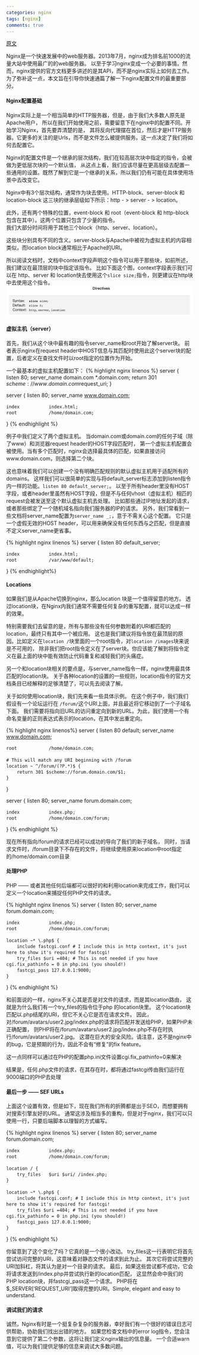 ```yaml
---
categories: nginx
tags: [nginx]
comments: true
---
```


[原文](http://blog.martinfjordvald.com/2010/07/nginx-primer/)

Nginx是一个快速发展中的web服务器。2013年7月，nginx成为排名前1000的流量大站中使用最广的的web服务器。
以至于学习nginx变成一个必要的事情。然而，nginx提供的官方文档更多讲述的是其API，而不是nginx实际上如何去工作。
为了弥补这一点，本文旨在引导你快速通篇了解一下nginx配置文件的最重要部分。
<!-- more -->

#### Nginx配置基础

Nginx实际上是一个相当简单的HTTP服务器，但是，由于我们大多数人原先是Apache用户，
所以在我们开始使用之前，需要留意下在nginx中的配置不同。开始学习Nginx，首先要弄清楚的是，
其将反向代理摆在首位，然后才是HTTP服务器。它更多的关注的是Urls，而不是文件怎么被提供服务。这一点决定了我们将如何去配置它。  

Nginx的配置文件是一个继承的层次结构，我们在较高层次块中指定的指令，会被做为更低层次块的一个默认值，
从这点上看，我们应该尽量在更高层级去配置一些通用的设置。既然了解到它是一个继承的关系，所以我们仍有可能在具体使用场景中去改变它。  

Nginx中有3个层次结构，通常作为块去使用。HTTP-block、server-block 和 location-block
这三块的继承层级如下所示：http - > server - > location。  

此外，还有两个特殊的位置，event-block 和 root（event-block 和 http-block包含在其中）。这两个位置只包含了少量的指令。  
我们大部分时间将用于其他三个block（http、server、location）。

这些块分别具有不同的含义。server-block与Apache中被视为虚拟主机的内容相类似，而location block通常相比于Apache的URI。

所以阅读文档时，文档中context字段声明这个指令可以用于那些块，如前所述，我们建议在最顶层的块中指定该指令。
比如下面这个图，context字段表示我们可以在 http、server 和 location快去使用这个`slice size;`指令，则更建议在http块中去使用这个指令。
![](/assets/images/nginx_conf_1.png)

#### 虚拟主机（server）

首先，我们从这个块中最有趣的指令server_name和root开始了解server块。
前者表示nginx在request header中HOST信息与其匹配时使用此这个server块的配置，后者定义在查找文件时以root指定的位置作为开始。

一个最基本的虚拟主机配置如下：
{% highlight nginx linenos %}
server {
    listen          80;
    server_name     domain.com *.domain.com;
    return          301 $scheme://www.domain.com$request_uri;
 }
 
server {
    listen          80;
    server_name     www.domain.com;
 
    index           index.html;
    root            /home/domain.com;
}
{% endhighlight %}

例子中我们定义了两个虚拟主机。
当domain.com或domain.com的任何子域（除了www）和浏览器request header的HOST字段匹配时，
第一个虚拟主机配置会被使用。当有多个匹配时，nginx会选择最具体的匹配，如果直接访问www.domain.com，则选择第二个块。

这也意味着我们可以创建一个没有明确匹配规则的默认虚拟主机用于适配所有的domains。
这样我们可以很简单的实现与将default_server标志添加到listen指令内一样的功能。`listen 80 default_server;`。
以至于所有header里没有HOST字段，或者header里虽然有HOST字段，但是不与任何vhost（虚拟主机）相匹的request会被发送至这个默认虚拟主机去处理。
比如那些通过IP地址发起的请求，或者那些绑定了一个随机域名指向我们服务器的IP的请求。
另外，我们常看到一些文档将server_name配置为`server_name _;`，意于不需关心这个配置。
它只是一个虚假无效的HOST header，可以用来确保没有任何东西与之匹配，但是直接不定义server_name更省事。

{% highlight nginx linenos %}
server {
    listen          80 default_server;
 
    index           index.html;
    root            /var/www/default;
}
{% endhighlight%}

#### Locations

如果我们是从Apache切换到nginx，那么location 块是一个值得留意的地方。
透过location块，在Nginx内我们通常不需要任何复杂的重写配置，就可以达成一样的效果。

特别需要我们去留意的是，所有与那些没有任何参数附着的URI都匹配的location，最终只有其中一个被应用。
这也是我们建议将指令放在最顶层的原因。比如定义在`location /`块里面的一个root指令，对`location /images`块来说是不可用的，
除非我们把root指令定义在了server块。你应该能了解到将指令定义在最上面的块中能有效防止代码重复和减轻我们的头痛症。

另一个和location块相关的要点是，与server_name指令一样，nginx使用最具体匹配的location块。
关于各种location的设置的一些规则，location指令的官方文档条目已经解释的足够清楚了，可以先去阅读了解。

关于如何使用location块，我们先来看一些具体示例。
在这个例子中，我们我们假设有一个论坛运行在 `/forum/`这个URI上面，并且最近将它移动到了一个子域名下面。
我们需要将指向旧URL的访问重定向到新的URL。为此，我们使用一个有命名变量的正则表达式表示的location，在其中发出重定向。

{% highlight nginx linenos%}
server {
    listen          80 default;
    server_name     www.domain.com;
 
    root            /home/domain.com;
 
    # This will match any URI beginning with /forum
    location ~ ^/forum/(?P.*)$ {
        return 301 $scheme://forum.domain.com/$1;
    }
}
 
server {
    listen          80;
    server_name     forum.domain.com;
 
    index           index.php;
    root            /home/domain.com/forum;
}
{% endhighlight %}

现在所有指向/forum的请求已经可以成功的导向了我们的新子域名，
同时，当请求文件时，/forum目录下不存在的文件，将继续使用原来location中root指定的/home/domain.com目录

#### 处理PHP

PHP —— 或者其他任何后端都可以很好的和利用location来完成工作，我们可以定义一个location来捕捉任何PHP文件的请求。

{% highlight nginx linenos %}
server {
    listen          80;
    server_name     forum.domain.com;
 
    index           index.php;
    root            /home/domain.com/forum;
 
    location ~* \.php$ {
        include fastcgi.conf # I include this in http context, it's just here to show it's required for fastcgi!
        try_files $uri =404; # This is not needed if you have cgi.fix_pathinfo = 0 in php.ini (you should!)
        fastcgi_pass 127.0.0.1:9000;
    }
}
{% endhighlight %}

和前面说的一样，nginx不关心其是否是对文件的请求，而是其location路由，
这就是为什么我们有一个try_files的指令位于php 的location块里。
这个location块匹配以.php结尾的URI，但它不关心它是否在请求文件。
因此，对/forum/avatars/user2.jpg/index.php的请求将匹配并发送给PHP，如果PHP未正确配置，
则PHP将在/forum/avatars/user2.jpg/index.php不存在时执行/forum/avatars/user2.jpg。
这潜在巨大的安全风险。请注意，这不是nginx中的bug，它是预期的行为，因此不会有“修复”的fix feature。

这一点同样可以通过在PHP的配置php.ini文件设置cgi.fix_pathinfo=0来解决

结果是，任何.php文件的请求，在其存在时，都将通过fastcgi传由我们运行在9000端口的PHP去处理

#### 最后一步 —— SEF URLs

上面这个设置有效，但是如下，现在我们所有的折腾都是出于SEO，而想要拥有对搜索引擎友好的URL。
通常这涉及相当多的重构，但是对于nginx，我们可以只使用一行，只要后端脚本以理智的方式编写。

{% highlight nginx linenos %}
server {
    listen          80;
    server_name     forum.domain.com;
 
    index           index.php;
    root            /home/domain.com/forum;
 
    location / {
        try_files   $uri $uri/ /index.php;
    }
 
    location ~* \.php$ {
        include fastcgi.conf; # I include this in http context, it's just here to show it's required for fastcgi!
        try_files $uri =404; # This is not needed if you have cgi.fix_pathinfo = 0 in php.ini (you should!)
        fastcgi_pass 127.0.0.1:9000;
    }
}
{% endhighlight %}

你留意到了这个变化了吗？它真的是一个很小改动。
try_files这一行表明它将首先尝试访问完整的URI，这意味着对静态文件的请求到此为止。
其次它将尝试完整的URI加斜杠，将其认为是对一个目录的请求。
最后，如果这些尝试都不成功，它会将请求发送到/index.php并尝试执行新的location匹配，
这显然会命中我们的PHP location块，并fastcgi_pass这一个请求。
PHP将在$_SERVER[‘REQUEST_URI’]取得完整的URI。Simple, elegant and easy to understand.

#### 调试我们的请求

诚然，Nginx有时是一个挺复杂复杂的服务器，幸好我们有一个很好的错误日志可供帮助，协助我们找出出错的地方。
如果您检查文档中的error log指令，您会注意到它提供了第二个参数，这将让我们定义nginx输出的信息量。
一个合适warn值，可以为我们提供足够的信息来调试大多数问题。


